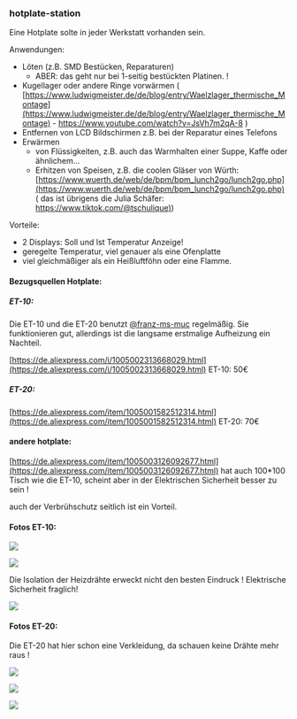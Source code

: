 ### hotplate-station

Eine Hotplate solte in jeder Werkstatt vorhanden sein. 

Anwendungen:

*   Löten (z.B. SMD Bestücken, Reparaturen)
    *   ABER: das geht nur bei 1-seitig bestückten Platinen. !
*   Kugellager oder andere Ringe vorwärmen ( [https://www.ludwigmeister.de/de/blog/entry/Waelzlager_thermische_Montage](https://www.ludwigmeister.de/de/blog/entry/Waelzlager_thermische_Montage) - https://www.youtube.com/watch?v=JsVh7m2qA-8 )
*   Entfernen von LCD Bildschirmen z.B. bei der Reparatur eines Telefons
*   Erwärmen 
    *   von Flüssigkeiten, z.B. auch das Warmhalten einer Suppe, Kaffe oder ähnlichem... 
    *   Erhitzen von Speisen, z.B. die coolen Gläser von Würth: [https://www.wuerth.de/web/de/bpm/bpm_lunch2go/lunch2go.php](https://www.wuerth.de/web/de/bpm/bpm_lunch2go/lunch2go.php) ( das ist übrigens die Julia Schäfer: [https://www.tiktok.com/@tschulique)](https://www.tiktok.com/@tschulique))

Vorteile:

*   2 Displays: Soll und Ist Temperatur Anzeige! 
*   geregelte Temperatur, viel genauer als eine Ofenplatte
*   viel gleichmäßiger als ein Heißluftföhn oder eine Flamme.

#### Bezugsquellen Hotplate:

##### ET-10:

Die ET-10 und die ET-20 benutzt [@franz-ms-muc](https://github.com/franz-ms-muc) regelmäßig. Sie funktionieren gut, allerdings ist die langsame erstmalige Aufheizung ein Nachteil. 

[https://de.aliexpress.com/i/1005002313668029.html](https://de.aliexpress.com/i/1005002313668029.html) ET-10: 50€

##### ET-20:

[https://de.aliexpress.com/item/1005001582512314.html](https://de.aliexpress.com/item/1005001582512314.html) ET-20: 70€

#### andere hotplate:

[https://de.aliexpress.com/item/1005003126092677.html](https://de.aliexpress.com/item/1005003126092677.html) hat auch 100\*100 Tisch wie die ET-10, scheint aber in der Elektrischen Sicherheit besser zu sein !

auch der Verbrühschutz seitlich ist ein Vorteil.

#### Fotos ET-10:

![](https://user-images.githubusercontent.com/69573151/201537686-1dfe313c-0a37-488a-9191-267f9fb63daa.jpg)

![](https://user-images.githubusercontent.com/69573151/201537705-881ebcb6-b508-4886-a1bc-83467ce4fe43.jpg)

Die Isolation der Heizdrähte erweckt nicht den besten Eindruck ! Elektrische Sicherheit fraglich! 

![](https://user-images.githubusercontent.com/69573151/201537726-4ed8b40f-d6b5-4e03-969d-870a16539583.jpg)

#### Fotos ET-20:

Die ET-20 hat hier schon eine Verkleidung, da schauen keine Drähte mehr raus !

![](https://user-images.githubusercontent.com/69573151/201537849-6da09a62-f83d-4fa1-b620-5ffc19599943.jpg)

![](https://user-images.githubusercontent.com/69573151/201537874-fcb49963-5db1-4fa6-9193-c05aaff8402a.jpg)

![](https://user-images.githubusercontent.com/69573151/201537879-d4218e64-ee25-4700-9e20-bb100eab0c49.jpg)
